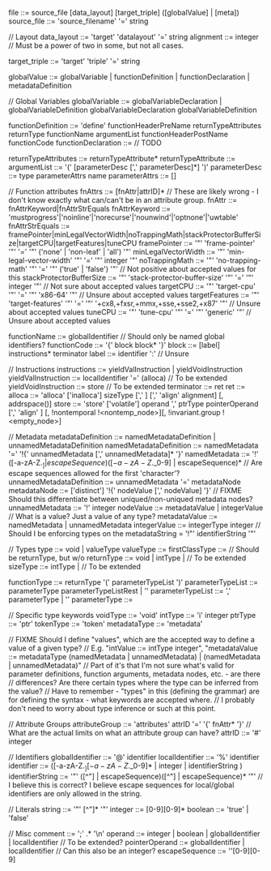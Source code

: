 file ::= source_file [data_layout] [target_triple] ([globalValue] | [meta])
source_file ::= 'source_filename' '=' string

// Layout
data_layout ::= 'target' 'datalayout' '=' string
alignment ::= integer // Must be a power of two in some, but not all cases.

target_triple ::= 'target' 'triple' '=' string

globalValue ::= globalVariable | functionDefinition | functionDeclaration | metadataDefinition

// Global Variables
globalVariable ::= globalVariableDeclaration | globalVariableDefinition
globalVariableDeclaration
globalVariableDefinition

functionDefinition ::= 'define' functionHeaderPreName
       returnTypeAttributes returnType functionName argumentList functionHeaderPostName functionCode
functionDeclaration ::= // TODO
<!-- functionHeaderPreName ::= [linkage] [PreemptionSpecifier] [visibility] [DLLStorageClass] [cconv] -->
returnTypeAttributes ::= returnTypeAttribute*
returnTypeAttribute ::= 
argumentList ::= '(' [parameterDesc [',' parameterDesc]*] ')'
parameterDesc ::= type parameterAttrs name
parameterAttrs ::= []
<!-- functionHeaderPostName ::= [(unnamed_addr|local_unnamed_addr)] [AddrSpace] [fn Attrs]
       [section "name"] [partition "name"] [comdat [($name)]] [align N]
       [gc] [prefix Constant] [prologue Constant] [personality Constant]
       (!name !N)* -->
// Function attributes
fnAttrs ::= [fnAttr|attrID]* // These are likely wrong - I don't know exactly what can/can't be in an attribute group.
fnAttr ::= fnAttrKeyword|fnAttrStrEquals
fnAttrKeyword ::= 'mustprogress'|'noinline'|'norecurse'|'nounwind'|'optnone'|'uwtable'
fnAttrStrEquals ::= framePointer|minLegalVectorWidth|noTrappingMath|stackProtectorBufferSize|targetCPU|targetFeatures|tuneCPU
framePointer ::= '"' 'frame-pointer' '"' '=' '"' ('none' | 'non-leaf' | 'all') '"'
minLegalVectorWidth ::= '"' 'min-legal-vector-width' '"' '=' '"' integer '"'
noTrappingMath ::= '"' 'no-trapping-math' '"' '=' '"' ('true' | 'false') '"' // Not positive about accepted values for this
stackProtectorBufferSize ::= '"' 'stack-protector-buffer-size' '"' '=' '"' integer '"' // Not sure about accepted values
targetCPU ::= '"' 'target-cpu' '"' '=' '"' 'x86-64' '"' // Unsure about accepted values
targetFeatures ::= '"' 'target-features' '"' '=' '"' '+cx8,+fxsr,+mmx,+sse,+sse2,+x87' '"' // Unsure about accepted values
tuneCPU ::= '"' 'tune-cpu' '"' '=' '"' 'generic' '"' // Unsure about accepted values

functionName ::= globalIdentifier // Should only be named global identifiers?
functionCode ::= '{' block block* '}'
block ::= [label] instructions* terminator
label ::= identifier ':' // Unsure

// Instructions
instructions ::= yieldValInstruction | yieldVoidInstruction
yieldValInstruction ::= localIdentifier '=' (alloca) // To be extended
yieldVoidInstruction ::= store // To be extended
terminator ::= ret
ret ::= 
alloca ::= 'alloca' ['inalloca'] sizeType [',' <ty> <NumElements>] [',' 'align' alignment] [, addrspace(<num>)]
store ::= 'store' ['volatile'] <ty> operand ',' ptrType pointerOperand [',' 'align' <alignment>]
       [, !nontemporal !<nontemp_node>][, !invariant.group !<empty_node>]

// Metadata
metadataDefinition ::= namedMetadataDefinition | unnamedMetadataDefinition
namedMetadataDefinition ::= namedMetadata '=' '!{' unnamedMetadata [',' unnamedMetadata]* '}'
namedMetadata ::= '!' ([-a-zA-Z$._] | escapeSequence)([-a-zA-Z$._0-9] | escapeSequence)* // Are escape sequences allowed for the first 'character'?
unnamedMetadataDefinition ::= unnamedMetadata '=' metadataNode
metadataNode ::= ['distinct'] '!{' nodeValue [',' nodeValue] '}'
       // FIXME Should this differentiate between uniqued/non-uniqued metadata nodes?
unnamedMetadata ::= '!' integer
nodeValue ::= metadataValue | integerValue // What is a value? Just a value of any type?
metadataValue ::= namedMetadata | unnamedMetadata
integerValue ::= integerType integer // Should I be enforcing types on the 
metadataString = '!"' identifierString '"'

// Types
type ::= void | valueType
valueType ::= 
firstClassType ::= // Should be returnType, but w/o 
returnType ::= void | intType | // To be extended
sizeType ::= intType | // To be extended

functionType ::= returnType '(' parameterTypeList ')'
parameterTypeList ::= parameterType parameterTypeListRest | ''
parameterTypeList ::= ',' parameterType | ''
parameterType ::= 

// Specific type keywords
voidType ::= 'void'
intType ::= 'i' integer
ptrType ::= 'ptr'
tokenType ::= 'token'
metadataType ::= 'metadata'

// FIXME Should I define "values", which are the accepted way to define a value of a given type?
// E.g. "intValue ::= intType integer", "metadataValue ::= metadataType (namedMetadata | unnamedMetadata) | (namedMetadata | unnamedMetadata)"
// Part of it's that I'm not sure what's valid for parameter definitions, function arguments, metadata nodes, etc. - are there
//     differences? Are there certain types where the type can be inferred from the value?
// Have to remember - "types" in this (defining the grammar) are for defining the syntax - what keywords are accepted where.
//     I probably don't need to worry about type inference or such at this point.

// Attribute Groups
attributeGroup ::= 'attributes' attrID '=' '{' fnAttr* '}' // What are the actual limits on what an attribute group can have?
attrID ::= '#' integer

// Identifiers
globalIdentifier ::= '@' identifier
localIdentifier ::= '%' identifier
identifier ::= ([-a-zA-Z$._][-a-zA-Z$._0-9]* | integer | identifierString )
identifierString ::= '"' ([^"\] | escapeSequence)([^"\] | escapeSequence)* '"' // I believe this is correct? I believe escape sequences for local/global identifiers are only allowed in the string.

// Literals
string ::= '"' [^"]* '"'
integer ::= [0-9][0-9]*
boolean ::= 'true' | 'false'

// Misc
comment ::= ';' .* '\n'
operand ::= integer | boolean | globalIdentifier | localIdentifier // To be extended?
pointerOperand ::= globalIdentifier | localIdentifier // Can this also be an integer?
escapeSequence ::= '\'[0-9][0-9]